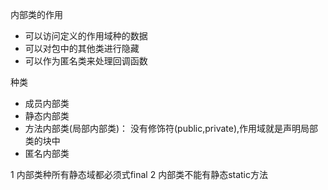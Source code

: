 内部类的作用
- 可以访问定义的作用域种的数据
- 可以对包中的其他类进行隐藏
- 可以作为匿名类来处理回调函数
  
种类
- 成员内部类
- 静态内部类
- 方法内部类(局部内部类)： 没有修饰符(public,private),作用域就是声明局部类的块中
- 匿名内部类

1 内部类种所有静态域都必须式final
2 内部类不能有静态static方法
